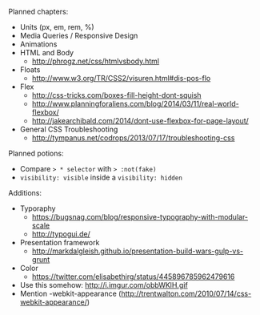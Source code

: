 Planned chapters:

- Units (px, em, rem, %)
- Media Queries / Responsive Design
- Animations
- HTML and Body
    - http://phrogz.net/css/htmlvsbody.html
- Floats
    - http://www.w3.org/TR/CSS2/visuren.html#dis-pos-flo
- Flex
    - http://css-tricks.com/boxes-fill-height-dont-squish
    - http://www.planningforaliens.com/blog/2014/03/11/real-world-flexbox/
    - http://jakearchibald.com/2014/dont-use-flexbox-for-page-layout/
- General CSS Troubleshooting
    - http://tympanus.net/codrops/2013/07/17/troubleshooting-css

Planned potions:
- Compare `> * selector` with `> :not(fake)`
- `visibility: visible` inside a `visibility: hidden`

Additions:

- Typoraphy
    - https://bugsnag.com/blog/responsive-typography-with-modular-scale
    - http://typogui.de/
- Presentation framework
    - http://markdalgleish.github.io/presentation-build-wars-gulp-vs-grunt
- Color
    - https://twitter.com/elisabethirg/status/445896785962479616
- Use this somehow: http://i.imgur.com/obbWKlH.gif
- Mention -webkit-appearance (http://trentwalton.com/2010/07/14/css-webkit-appearance/)
